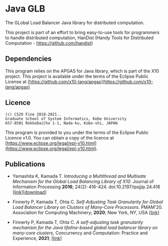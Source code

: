 # Java GLB
The GLobal Load Balancer Java library for distributed computation.

This project is part of an effort to bring easy-to-use tools for programmers to handle distributed computation, HanDist (Handy Tools for Distributed Computation - https://github.com/handist) 

## Dependencies

This program relies on the APGAS for Java library, which is part of the X10 project. This project is available under the terms of the Eclipse Public License at [https://github.com/x10-lang/apgas](https://github.com/x10-lang/apgas)

## Licence

```
(c) CS29 Fine 2018-2021..
Graduate School of System Informatics, Kobe University
657-8501 RokkoDaiCho 1-1, Nada-ku, Kobe-shi, JAPAN
```

This program is provided to you under the terms of the Eclipse Public Licence v1.0.
You can obtain a copy of the licence at [https://www.eclipse.org/legal/epl-v10.html](https://www.eclipse.org/legal/epl-v10.html).

## Publications

+ Yamashita K, Kamada T. _Introducing a Multithread and Multisate Mechanism for the Global Load Balancing Library of X10._ Journal of Information Processing **2016**; 24(2): 416-424. doi:10.2197/ipsjjip.24.416 \[[link](http://id.nii.ac.jp/1001/00157589)\]\[[download](https://ipsj.ixsq.nii.ac.jp/ej/index.php?action=pages_view_main&active_action=repository_action_common_download&item_id=157623&item_no=1&attribute_id=1&file_no=1&page_id=13&block_id=8)\]

+ Finnerty P, Kamada T, Ohta C. _Self-Adjusting Task Granularity for Global Load Balancer Library on Clusters of Many-Core Processors._ PMAM'20. Association for Computing Machinery; **2020**; New York, NY, USA \[[link](https://dl.acm.org/doi/10.1145/3380536.3380539)\] 

+ Finnerty P, Kamada T, Ohta C. _A self-adjusting task granularity mechanism for the Java lifeline-based global load balancer library on many-core clusters,_ Concurrency and Computation: Practice and Experience, **2021**; \[[link](https://doi.org/10.1002/cpe.6224)\]